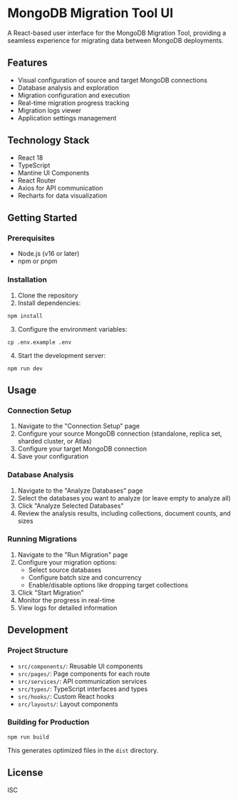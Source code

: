 # MongoDB Migration Tool UI

A React-based user interface for the MongoDB Migration Tool, providing a seamless experience for migrating data between MongoDB deployments.

## Features

- Visual configuration of source and target MongoDB connections
- Database analysis and exploration
- Migration configuration and execution
- Real-time migration progress tracking
- Migration logs viewer
- Application settings management

## Technology Stack

- React 18
- TypeScript
- Mantine UI Components
- React Router
- Axios for API communication
- Recharts for data visualization

## Getting Started

### Prerequisites

- Node.js (v16 or later)
- npm or pnpm

### Installation

1. Clone the repository
2. Install dependencies:
```
npm install
```

3. Configure the environment variables:
```
cp .env.example .env
```

4. Start the development server:
```
npm run dev
```

## Usage

### Connection Setup

1. Navigate to the "Connection Setup" page
2. Configure your source MongoDB connection (standalone, replica set, sharded cluster, or Atlas)
3. Configure your target MongoDB connection
4. Save your configuration

### Database Analysis

1. Navigate to the "Analyze Databases" page
2. Select the databases you want to analyze (or leave empty to analyze all)
3. Click "Analyze Selected Databases"
4. Review the analysis results, including collections, document counts, and sizes

### Running Migrations

1. Navigate to the "Run Migration" page
2. Configure your migration options:
   - Select source databases
   - Configure batch size and concurrency
   - Enable/disable options like dropping target collections
3. Click "Start Migration"
4. Monitor the progress in real-time
5. View logs for detailed information

## Development

### Project Structure

- `src/components/`: Reusable UI components
- `src/pages/`: Page components for each route
- `src/services/`: API communication services
- `src/types/`: TypeScript interfaces and types
- `src/hooks/`: Custom React hooks
- `src/layouts/`: Layout components

### Building for Production

```
npm run build
```

This generates optimized files in the `dist` directory.

## License

ISC